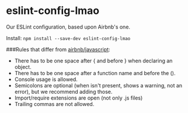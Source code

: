 eslint-config-lmao
===
Our ESLint configuration, based upon Airbnb's one.

Install: `npm install --save-dev eslint-config-lmao`

###Rules that differ from [airbnb/javascript](http://github.com/airbnb/javascript):
 - There has to be one space after { and before } when declaring an object.
 - There has to be one space after a function name and before the ().
 - Console usage is allowed.
 - Semicolons are optional (when isn't present, shows a warning, not an error), but we recommend adding those.
 - Import/require extensions are open (not only .js files)
 - Trailing commas are not allowed.
